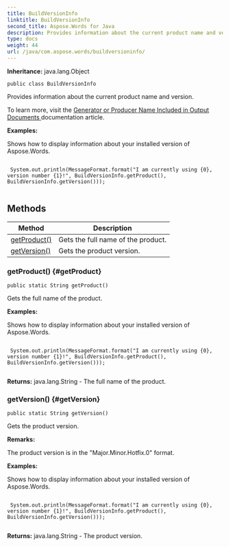 ```yaml
---
title: BuildVersionInfo
linktitle: BuildVersionInfo
second_title: Aspose.Words for Java
description: Provides information about the current product name and version in Java.
type: docs
weight: 44
url: /java/com.aspose.words/buildversioninfo/
---
```


**Inheritance:**
java.lang.Object
```
public class BuildVersionInfo
```

Provides information about the current product name and version.

To learn more, visit the [ Generator or Producer Name Included in Output Documents ][Generator or Producer Name Included in Output Documents] documentation article.

 **Examples:** 

Shows how to display information about your installed version of Aspose.Words.

```

 System.out.println(MessageFormat.format("I am currently using {0}, version number {1}!", BuildVersionInfo.getProduct(), BuildVersionInfo.getVersion()));
 
```


[Generator or Producer Name Included in Output Documents]: https://docs.aspose.com/words/java/generator-or-producer-name-included-in-output-documents/
## Methods

| Method | Description |
| --- | --- |
| [getProduct()](#getProduct) | Gets the full name of the product. |
| [getVersion()](#getVersion) | Gets the product version. |
### getProduct() {#getProduct}
```
public static String getProduct()
```


Gets the full name of the product.

 **Examples:** 

Shows how to display information about your installed version of Aspose.Words.

```

 System.out.println(MessageFormat.format("I am currently using {0}, version number {1}!", BuildVersionInfo.getProduct(), BuildVersionInfo.getVersion()));
 
```

**Returns:**
java.lang.String - The full name of the product.
### getVersion() {#getVersion}
```
public static String getVersion()
```


Gets the product version.

 **Remarks:** 

The product version is in the "Major.Minor.Hotfix.0" format.

 **Examples:** 

Shows how to display information about your installed version of Aspose.Words.

```

 System.out.println(MessageFormat.format("I am currently using {0}, version number {1}!", BuildVersionInfo.getProduct(), BuildVersionInfo.getVersion()));
 
```

**Returns:**
java.lang.String - The product version.
